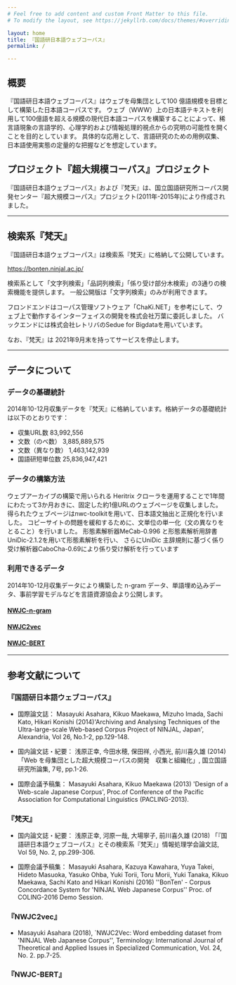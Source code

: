 ```yaml
---
# Feel free to add content and custom Front Matter to this file.
# To modify the layout, see https://jekyllrb.com/docs/themes/#overriding-theme-defaults

layout: home
title: 『国語研日本語ウェブコーパス』
permalink: /

---
```

## 概要
『国語研日本語ウェブコーパス』はウェブを母集団として100 億語規模を目標として構築した日本語コーパスです。 ウェブ（WWW）上の日本語テキストを利用して100億語を超える規模の現代日本語コーパスを構築することによって、稀言語現象の言語学的、心理学的および情報処理的視点からの究明の可能性を開くことを目的としています。 具体的な応用として、言語研究のための用例収集、日本語使用実態の定量的な把握などを想定しています。

## プロジェクト『超大規模コーパス』プロジェクト
『国語研日本語ウェブコーパス』および『梵天』は、国立国語研究所コーパス開発センター『超大規模コーパス』プロジェクト(2011年-2015年)により作成されました。

___

## 検索系『梵天』

『国語研日本語ウェブコーパス』は検索系『梵天』に格納して公開しています。

https://bonten.ninjal.ac.jp/

検索系として「文字列検索」「品詞列検索」「係り受け部分木検索」の3通りの検索機能を提供します。 一般公開版は「文字列検索」のみが利用できます。

フロンドエンドはコーパス管理ソフトウェア「ChaKi.NET」を参考にして、ウェブ上で動作するインターフェイスの開発を株式会社万葉に委託しました。 バックエンドには株式会社レトリバのSedue for Bigdataを用いています。

なお、『梵天』は 2021年9月末を持ってサービスを停止します。

___

## データについて

### データの基礎統計

2014年10-12月収集データを『梵天』に格納しています。格納データの基礎統計は以下のとおりです：

- 収集URL数	83,992,556
- 文数（のべ数）	3,885,889,575
- 文数（異なり数）	1,463,142,939
- 国語研短単位数	25,836,947,421

### データの構築方法

ウェブアーカイブの構築で用いられる Heritrix クローラを運用することで1年間にわたって3か月おきに、固定した約1億URLのウェブページを収集しました。 得られたウェブページはnwc-toolkitを用いて、日本語文抽出と正規化を行いました。 コピーサイトの問題を緩和するために、文単位の単一化（文の異なりをとること）を行いました。 形態素解析器MeCab-0.996 と形態素解析用辞書UniDic-2.1.2を用いて形態素解析を行い、 さらにUniDic 主辞規則に基づく係り受け解析器CaboCha-0.69により係り受け解析を行っています

### 利用できるデータ

2014年10-12月収集データにより構築した n-gram データ、単語埋め込みデータ、事前学習モデルなどを言語資源協会より公開します。

#### [NWJC-n-gram](https://github.com/masayu-a/NWJC/tree/master/NWJC-n-gram)

#### [NWJC2vec](https://github.com/masayu-a/NWJC/tree/master/NWJC2vec)

#### [NWJC-BERT](https://github.com/masayu-a/NWJC/tree/master/NWJC-BERT)

___

## 参考文献について

### 『国語研日本語ウェブコーパス』
- 国際論文誌： Masayuki Asahara, Kikuo Maekawa, Mizuho Imada, Sachi Kato, Hikari Konishi (2014)'Archiving and Analysing Techniques of the Ultra-large-scale Web-based Corpus Project of NINJAL, Japan', Alexandria, Vol 26, No.1-2, pp.129-148.

- 国内論文誌・紀要： 浅原正幸, 今田水穂, 保田祥, 小西光, 前川喜久雄 (2014) 「Web を母集団とした超大規模コーパスの開発　収集と組織化」, 国立国語研究所論集, 7号, pp.1-26.

- 国際会議予稿集： Masayuki Asahara, Kikuo Maekawa (2013) 'Design of a Web-scale Japanese Corpus', Proc.of Conference of the Pacific Association for Computational Linguistics (PACLING-2013).

### 『梵天』
- 国内論文誌・紀要： 浅原正幸, 河原一哉, 大場寧子, 前川喜久雄 (2018) 「『国語研日本語ウェブコーパス』とその検索系『梵天』」情報処理学会論文誌, Vol 59, No. 2, pp.299-306.

- 国際会議予稿集： Masayuki Asahara, Kazuya Kawahara, Yuya Takei, Hideto Masuoka, Yasuko Ohba, Yuki Torii, Toru Morii, Yuki Tanaka, Kikuo Maekawa, Sachi Kato and Hikari Konishi (2016) ''BonTen' - Corpus Concordance System for 'NINJAL Web Japanese Corpus'' Proc. of COLING-2016 Demo Session.

### 『NWJC2vec』
- Masayuki Asahara (2018), `NWJC2Vec: Word embedding dataset from 'NINJAL Web Japanese Corpus'', Terminology: International Journal of Theoretical and Applied Issues in Specialized Communication, Vol. 24, No. 2. pp.7-25.

### 『NWJC-BERT』
